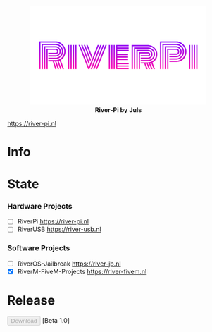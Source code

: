 <p align="center">
<img src="img/river-pi-half.png" width="400">
  <br>
  <strong>River-Pi by Juls</strong>
</p>

https://river-pi.nl

# Info



# State

### Hardware Projects
- [ ] RiverPi https://river-pi.nl
- [ ] RiverUSB https://river-usb.nl

### Software Projects
- [ ] RiverOS-Jailbreak https://river-jb.nl
- [X] RiverM-FiveM-Projects https://river-fivem.nl

# Release

<button href="" disabled>Download</button> [Beta 1.0]
